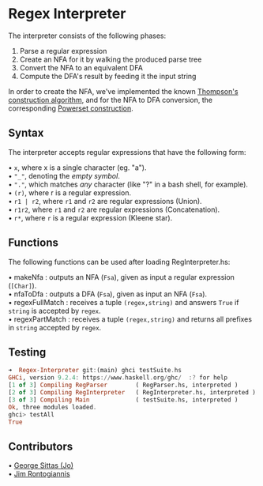 # Regex Interpreter

The interpreter consists of the following phases:

1. Parse a regular expression
2. Create an NFA for it by walking the produced parse tree
3. Convert the NFA to an equivalent DFA
4. Compute the DFA's result by feeding it the input string

In order to create the NFA, we've implemented the known [Thompson's construction algorithm](https://en.wikipedia.org/wiki/Thompson%27s_construction),
and for the NFA to DFA conversion, the corresponding [Powerset construction](https://en.wikipedia.org/wiki/Powerset_construction).

## Syntax

The interpreter accepts regular expressions that have the following form:

• `x`, where x is a single character (eg. "a").\
• `"_"`, denoting the _empty symbol_.\
• `"."`, which matches _any_ character (like "?" in a bash shell, for example).\
• `(r)`, where r is a regular expression.\
• `r1 | r2`, where `r1` and `r2` are regular expressions (Union).\
• `r1r2`, where `r1` and `r2` are regular expressions (Concatenation).\
• `r*`, where `r` is a regular expression (Kleene star).

## Functions

The following functions can be used after loading RegInterpreter.hs:

• makeNfa : outputs an NFA (`Fsa`), given as input a regular expression (`[Char]`).\
• nfaToDfa : outputs a DFA (`Fsa`), given as input an NFA (`Fsa`).\
• regexFullMatch : receives a tuple `(regex,string)` and answers `True` if `string` is accepted by `regex`.\
• regexPartMatch : receives a tuple `(regex,string)` and returns all prefixes in `string` accepted by `regex`.

## Testing

```haskell
➜  Regex-Interpreter git:(main) ghci testSuite.hs
GHCi, version 9.2.4: https://www.haskell.org/ghc/  :? for help
[1 of 3] Compiling RegParser        ( RegParser.hs, interpreted )
[2 of 3] Compiling RegInterpreter   ( RegInterpreter.hs, interpreted )
[3 of 3] Compiling Main             ( testSuite.hs, interpreted )
Ok, three modules loaded.
ghci> testAll
True
```

## Contributors

• [George Sittas (Jo)](https://github.com/GeorgeSittas)\
• [Jim Rontogiannis](https://github.com/rondojim)
